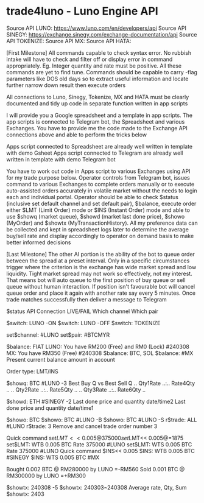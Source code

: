 # trade4luno - Luno Engine API

Source API LUNO: https://www.luno.com/en/developers/api
Source API SINEGY: https://exchange.sinegy.com/exchange-documentation/api
Source API TOKENIZE:
Source API MX:
Source API HATA:


[First Milestone]
All commands capable to check syntax error. No rubbish intake will have to check and filter off or display error in command appropriately. Eg. Integer quantity and rate must be positive. All these commands are yet to find tune. Commands should be capable to carry -flag parameters like DOS old days so to extract useful information and locate further narrow down result then execute orders

All connections to Luno, Sinegy, Tokenize, MX and HATA must be clearly documented and tidy up code in separate function written in app scripts

I will provide you a Google spreadsheet and a template in app scripts. The app scripts is connected to Telegram bot, the Spreadsheet and various Exchanges. You have to provide me the code made to the Exchange API connections above and able to perform the tricks below 

Apps script connected to Spreadsheet are already well written in template with demo Gsheet
Apps script connected to Telegram are already well written in template with demo Telegram bot

You have to work out code in Apps script to various Exchanges using API for my trade purpose below. Operator controls from Telegram bot, issues command to various Exchanges to complete orders manually or to execute auto-assisted orders accurately in volatile market without the needs to login each and individual portal. Operator should be able to check $status (inclusive set default channel and set default pair), $balance, execute order either $LMT (Limit Order) mode or $INS (Instant Order) mode and able to use $showq (market queue), $showd (market last done price), $showo (MyOrder) and $showtx (MyTransactionHistory). All my preference data can be collected and kept in spreadsheet logs later to determine the average buy/sell rate and display accordingly to operator on demand basis to make better informed decisions 

[Last Milestone]
The other AI portion is the ability of the bot to queue order between the spread at a preset interval. Only in a specific circumstances trigger where the criterion is the exchange has wide market spread and low liquidity. Tight market spread may not work so effectively, not my interest. That means bot will auto queue to the first position of buy queue or sell queue without human interaction. If position isn't favourable bot will cancel queue order and place it again with another rate say every 5 minutes. Once trade matches successfully then deliver a message to Telegram 

$status
API Connection LIVE/FAIL
Which channel 
Which pair

$switch: LUNO -ON
$switch: LUNO -OFF
$switch: TOKENIZE

set$channel: #LUNO
set$pair: #BTCMYR

$balance: FIAT
LUNO: You have RM200 (Free) and RM0 (Lock) #240308
MX: You have RM350 (Free) #240308
$balance: BTC, SOL
$balance: #MX
Present current balance amount in account 

Order type: LMT/INS

$showq: BTC #LUNO -3
Best Buy Q vs Best Sell Q
.. Qty1Rate ..:.. Rate4Qty ..
.. Qty2Rate ..:.. Rate5Qty ..
.. Qty3Rate ..:.. Rate6Qty ..

$showd: ETH #SINEGY -2
Last done price and quantity date/time2
Last done price and quantity date/time1

$showo: BTC
$showo: BTC #LUNO -B
$showo: BTC #LUNO -S
r$trade: ALL #LUNO
r$trade: 3
Remove and cancel trade order number 3

Quick command
set$LMT<< 0.005@375000
set$LMT<< 0.005@=1875
set$LMT: WTB 0.005 BTC Rate 375000 #LUNO
set$LMT: WTS 0.005 BTC Rate 375000 #LUNO
Quick command 
$INS<< 0.005
$INS: WTB 0.005 BTC #SINEGY
$INS: WTS 0.005 BTC #MX

Bought 0.002 BTC @ RM280000 by LUNO
=-RM560
Sold 0.001 BTC @ RM300000 by LUNO
=+RM300

$showtx: 240308 -5
$showtx: 240303~240308
Average rate, Qty, Sum
$showtx: 2403
